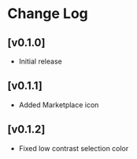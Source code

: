 # Change Log

## [v0.1.0]

- Initial release

## [v0.1.1]

- Added Marketplace icon

## [v0.1.2]

- Fixed low contrast selection color